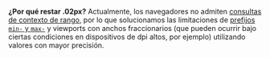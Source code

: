 **¿Por qué restar .02px?** Actualmente, los navegadores no admiten [consultas de contexto de rango](https://www.w3.org/TR/mediaqueries-4/#range-context), por lo que solucionamos las limitaciones de [prefijos `min-` y `max-`](https://www.w3.org/TR/mediaqueries-4/#mq-min-max) y viewports con anchos fraccionarios (que pueden ocurrir bajo ciertas condiciones en dispositivos de dpi altos, por ejemplo) utilizando valores con mayor precisión.